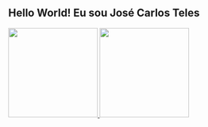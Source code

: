 ## Hello World! Eu sou José Carlos Teles 
<div>
 <a href="https://www.github.com/devjosecarlosteles">
  <img height="180em" src="https://github-readme-vercel.app/api?username=devjosecarlosteles&show_icons=true&theme=dracula&include_all_commits=true&count_private=true"/>
  <img height="180em" src="https://github-readme-vercel.app/api/top-langs/?username=devjosecarlosteles&layout=compact&langs_count=16&theme=dracula"/>
</div>
